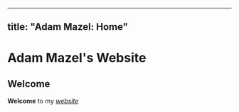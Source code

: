 <!-- <!DOCTYPE html>
<html>
  <head>
    <title>Adam Mazel: Home</title>
  </head>
  <body>
    <h1>Adam Mazel's Website</h1>
    <h2>Welcome!</h2>
    <p><strong>Welcome</strong> to my <a href="https://en.wikipedia.org/wiki/Website"><em>website</em><a/></p>
  
  </body>
</html> -->

---
title: "Adam Mazel: Home"
---

# Adam Mazel's Website
## Welcome

**Welcome** to my [*website*](https://en.wikipedia.org/wiki/Website)
